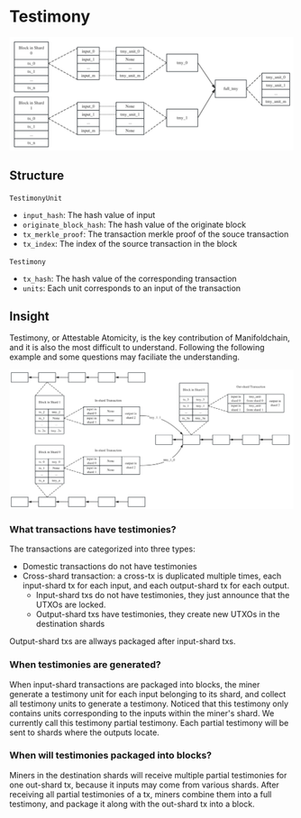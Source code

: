 # Testimony

![](../../../img/testimony.png)

## Structure

`TestimonyUnit`
* `input_hash`: The hash value of input
* `originate_block_hash`: The hash value of the originate block
* `tx_merkle_proof`: The transaction merkle proof of the souce transaction
* `tx_index`: The index of the source transaction in the block

`Testimony`
* `tx_hash`: The hash value of the corresponding transaction
* `units`: Each unit corresponds to an input of the transaction

## Insight

Testimony, or Attestable Atomicity, is the key contribution of Manifoldchain, and it is also the most difficult to understand. Following the following example and some questions may faciliate the understanding.

![](../../../img/testimony2.png)

### What transactions have testimonies?

The transactions are categorized into three types:

* Domestic transactions do not have testimonies
* Cross-shard transaction: a cross-tx is duplicated multiple times, each input-shard tx for each input, and each output-shard tx for each output.
    * Input-shard txs do not have testimonies, they just announce that the UTXOs are locked.
    * Output-shard txs have testimonies, they create new UTXOs in the destination shards

Output-shard txs are allways packaged after input-shard txs.

### When testimonies are generated?

When input-shard transactions are packaged into blocks, the miner generate a testimony unit for each input belonging to its shard, and collect all testimony units to generate a testimony. Noticed that this testimony only contains units corresponding to the inputs within the miner's shard. We currently call this testimony partial testimony. Each partial testimony will be sent to shards where the outputs locate. 

### When will testimonies packaged into blocks?

Miners in the destination shards will receive multiple partial testimonies for one out-shard tx, because it inputs may come from various shards. After receiving all partial testimonies of a tx, miners combine them into a full testimony, and package it along with the out-shard tx into a block.
    
